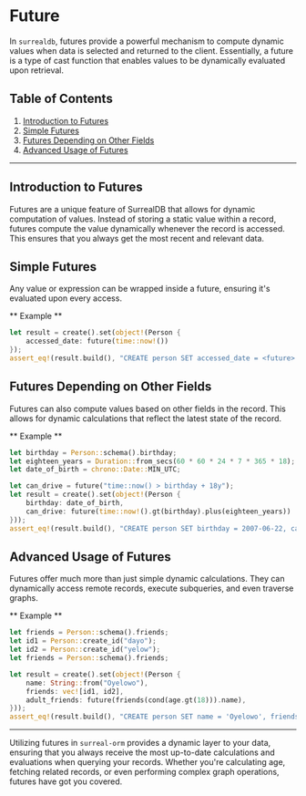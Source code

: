 # Future

In `surrealdb`, futures provide a powerful mechanism to compute dynamic values
when data is selected and returned to the client. Essentially, a future is a
type of cast function that enables values to be dynamically evaluated upon
retrieval.

## Table of Contents

1. [Introduction to Futures](#introduction-to-futures)
2. [Simple Futures](#simple-futures)
3. [Futures Depending on Other Fields](#futures-depending-on-other-fields)
4. [Advanced Usage of Futures](#advanced-usage-of-futures)

---

## Introduction to Futures

Futures are a unique feature of SurrealDB that allows for dynamic computation of
values. Instead of storing a static value within a record, futures compute the
value dynamically whenever the record is accessed. This ensures that you always
get the most recent and relevant data.

## Simple Futures

Any value or expression can be wrapped inside a future, ensuring it's evaluated
upon every access.

** Example **

```rust
let result = create().set(object!(Person {
    accessed_date: future(time::now!())
});
assert_eq!(result.build(), "CREATE person SET accessed_date = <future> { time::now() }");
```

## Futures Depending on Other Fields

Futures can also compute values based on other fields in the record. This allows
for dynamic calculations that reflect the latest state of the record.

** Example **

```rust
let birthday = Person::schema().birthday;
let eighteen_years = Duration::from_secs(60 * 60 * 24 * 7 * 365 * 18);
let date_of_birth = chrono::Date::MIN_UTC;

let can_drive = future("time::now() > birthday + 18y");
let result = create().set(object!(Person {
    birthday: date_of_birth,
    can_drive: future(time::now!().gt(birthday).plus(eighteen_years))
}));
assert_eq!(result.build(), "CREATE person SET birthday = 2007-06-22, can_drive = <future> { time::now() > birthday + 18y }");
```

## Advanced Usage of Futures

Futures offer much more than just simple dynamic calculations. They can
dynamically access remote records, execute subqueries, and even traverse graphs.

** Example **

```rust
let friends = Person::schema().friends;
let id1 = Person::create_id("dayo");
let id2 = Person::create_id("yelow");
let friends = Person::schema().friends;

let result = create().set(object!(Person {
    name: String::from("Oyelowo"),
    friends: vec![id1, id2],
    adult_friends: future(friends(cond(age.gt(18))).name),
}));
assert_eq!(result.build(), "CREATE person SET name = 'Oyelowo', friends = [person:dayo, person:yelow], adult_friends = <future> { friends[WHERE age > 18].name }");
```

---

Utilizing futures in `surreal-orm` provides a dynamic layer to your data,
ensuring that you always receive the most up-to-date calculations and
evaluations when querying your records. Whether you're calculating age, fetching
related records, or even performing complex graph operations, futures have got
you covered.
